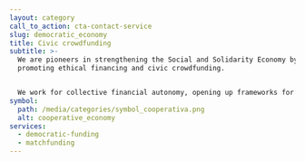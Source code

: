 ```yaml
---
layout: category
call_to_action: cta-contact-service
slug: democratic_economy
title: Civic crowdfunding
subtitle: >-
  We are pioneers in strengthening the Social and Solidarity Economy by
  promoting ethical financing and civic crowdfunding. 


  We work for collective financial autonomy, opening up frameworks for collaboration between citizen projects and public and private institutions. To this end, we support the dissemination, training and possible funding channels for all those initiatives that work for inclusion, recognition and the promotion of autonomy, both personal and collective.
symbol:
  path: /media/categories/symbol_cooperativa.png
  alt: cooperative_economy
services:
  - democratic-funding
  - matchfunding
---
```

